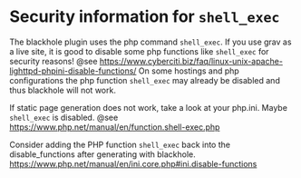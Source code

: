 # Security information for `shell_exec`

The blackhole plugin uses the php command `shell_exec`.
If you use grav as a live site, it is good to disable some php functions like `shell_exec` for security reasons!
@see https://www.cyberciti.biz/faq/linux-unix-apache-lighttpd-phpini-disable-functions/
On some hostings and php configurations the php function `shell_exec` may already be disabled and thus blackhole will not work.

If static page generation does not work, take a look at your php.ini. Maybe `shell_exec` is disabled.
@see https://www.php.net/manual/en/function.shell-exec.php

Consider adding the PHP function `shell_exec` back into the disable_functions after generating with blackhole.
https://www.php.net/manual/en/ini.core.php#ini.disable-functions